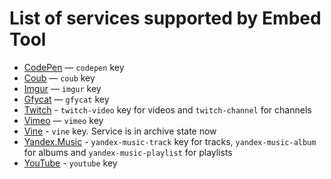 # List of services supported by Embed Tool

- [CodePen](https://codepen.io) — `codepen` key
- [Coub](https://coub.com) — `coub` key
- [Imgur](https://imgur.com) — `imgur` key
- [Gfycat](https://gfycat.com) — `gfycat` key
- [Twitch](https://twitch.tv) - `twitch-video` key for videos and `twitch-channel` for channels
- [Vimeo](https://vimeo.com) — `vimeo` key
- [Vine](https://vine.co) - `vine` key. Service is in archive state now
- [Yandex.Music](https://music.yandex.ru) - `yandex-music-track` key for tracks, `yandex-music-album` for albums and `yandex-music-playlist` for playlists
- [YouTube](https://youtube.com) - `youtube` key
